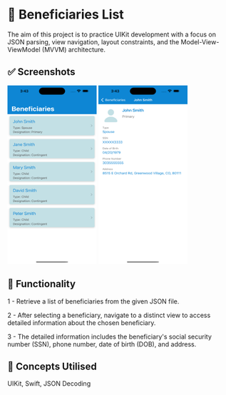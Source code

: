 # 🎯 Beneficiaries List
The aim of this project is to practice UIKit development with a focus on JSON parsing, view navigation, layout constraints, and the Model-View-ViewModel (MVVM) architecture.

## ✅ Screenshots

<p>
<img src="https://github.com/MobileMavel/BeneficiariesTestProject/blob/main/Screenshots/BeneficiariesListScreen.png" width="200" height="400" />
<img src="https://github.com/MobileMavel/BeneficiariesTestProject/blob/main/Screenshots/BeneficiaryDetailsScreen.png" width="200" height="400" />
</p>

## 🚀 Functionality
<p> 1 - Retrieve a list of beneficiaries from the given JSON file.</p>
<p> 2 - After selecting a beneficiary, navigate to a distinct view to access detailed information about the chosen beneficiary.</p>
<p> 3 - The detailed information includes the beneficiary's social security number (SSN), phone number, date of birth (DOB), and address.</p>

## 💯 Concepts Utilised
UIKit, Swift, JSON Decoding
